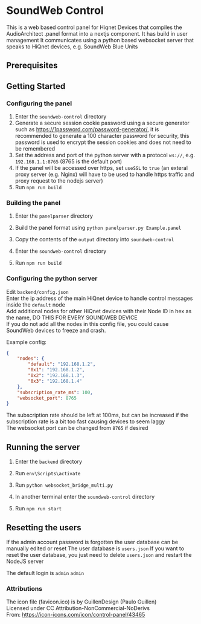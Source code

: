 # SoundWeb Control

This is a web based control panel for Hiqnet Devices that compiles the AudioArchitect .panel format into a nextjs component.
It has build in user management
It communicates using a python based websocket server that speaks to HiQnet devices, e.g. SoundWeb Blue Units

## Prerequisites

## Getting Started

### Configuring the panel

1. Enter the `soundweb-control` directory
2. Generate a secure session cookie password using a secure generator such as https://1password.com/password-generator/,
  it is recommended to generate a 100 character password for security, this password is used to encrypt the session cookies and does not need to be remembered
3. Set the address and port of the python server with a protocol `ws://`, e.g. `192.168.1.1:8765` (8765 is the default port)
4. If the panel will be accessed over https, set `useSSL` to `true` (an exteral proxy server (e.g. Nginx) will have to be used to handle https traffic and proxy request to the nodejs server)
5. Run `npm run build`

### Building the panel

1. Enter the `panelparser` directory  
2. Build the panel format using `python panelparser.py Example.panel`  
3. Copy the contents of the `output` directory into `soundweb-control`  
  
4. Enter the `soundweb-control` directory
5. Run `npm run build`

### Configuring the python server

Edit `backend/config.json`  
Enter the ip address of the main HiQnet device to handle control messages inside the `default` node  
Add additional nodes for other HiQnet devices with their Node ID in hex as the name, DO THIS FOR EVERY SOUNDWEB DEVICE  
If you do not add all the nodes in this config file, you could cause SoundWeb devices to freeze and crash.  

Example config:  
```json
{   
    "nodes": {
        "default": "192.168.1.2",
        "0x1": "192.168.1.2",
        "0x2": "192.168.1.3",
        "0x3": "192.168.1.4"
    },
    "subscription_rate_ms": 100,
    "websocket_port": 8765
}
```
The subscription rate should be left at 100ms, but can be increased if the subscription rate is a bit too fast causing devices to seem laggy  
The websocket port can be changed from `8765` if desired

## Running the server

1. Enter the `backend` directory
2. Run `env\Scripts\activate`
3. Run `python websocket_bridge_multi.py`

1. In another terminal enter the `soundweb-control` directory
2. Run `npm run start`

## Resetting the users

If the admin account password is forgotten the user database can be manually edited or reset
The user database is `users.json`
If you want to reset the user database, you just need to delete `users.json` and restart the NodeJS server

The default login is `admin` `admin`

### Attributions

The icon file (favicon.ico) is by GuillenDesign (Paulo Guillen)  
Licensed under CC Attribution-NonCommercial-NoDerivs  
From: https://icon-icons.com/icon/control-panel/43465  